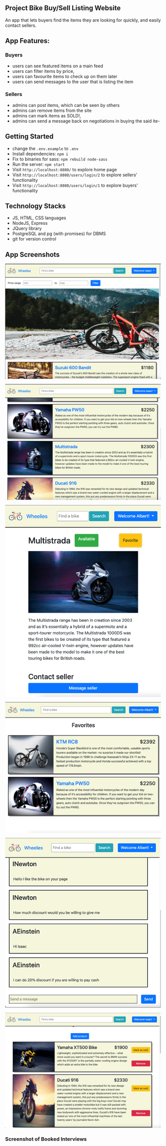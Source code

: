 
## Project Bike Buy/Sell Listing Website

An app that lets buyers find the items they are looking for quickly, and easily contact sellers.

## App Features:

### Buyers
- users can see featured items on a main feed
- users can filter items by price,
- users can favourite items to check up on them later
- users can send messages to the user that is listing the item

### Sellers
- admins can post items, which can be seen by others
- admins can remove items from the site
- admins can mark items as SOLD!,
- admins can send a message back on negotiations in buying the said ite- 


## Getting Started

- change the `.env.example` to `.env`
- Install dependencies: `npm i`
- Fix to binaries for sass: `npm rebuild node-sass`
- Run the server: `npm start`
- Visit `http://localhost:8080/` to explore home page
- Visit `http://localhost:8080/users/login/2` to explore sellers' functionality
- Visit `http://localhost:8080/users/login/1` to explore buyers' functionality


## Technology Stacks

- JS, HTML, CSS languages
- NodeJS, Express
- JQuery library
- PostgreSQL and pg (with promises) for DBMS
- git for version control

## App Screenshots

!["Home Page"](https://github.com/OOgunremi/buy-sell-listing-website/blob/master/doc/home_page.png)


!["Home Page"](https://github.com/OOgunremi/buy-sell-listing-website/blob/master/doc/home_page2.png)


!["Product Page"](https://github.com/OOgunremi/buy-sell-listing-website/blob/master/doc/product_page.png)


!["Favourite Page"](https://github.com/OOgunremi/buy-sell-listing-website/blob/master/doc/favourite_page.png)


!["Mesaging Page"](https://github.com/OOgunremi/buy-sell-listing-website/blob/master/doc/Message_room.png)


!["Admin Page for Sellers"](https://github.com/OOgunremi/buy-sell-listing-website/blob/master/doc/admin_page.png)


### Screenshot of Booked Interviews
